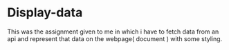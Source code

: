 # Display-data
This was the assignment given to me in which i have to fetch data from an api and represent that data on the webpage( document ) with some styling.
